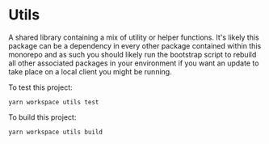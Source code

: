 # Utils

A shared library containing a mix of utility or helper functions. It's likely this package can be a dependency in every other package contained within this monorepo and as such you should likely run the bootstrap script to rebuild all other associated packages in your environment if you want an update to take place on a local client you might be running.

To test this project:

```
yarn workspace utils test
```

To build this project:

```
yarn workspace utils build
```
